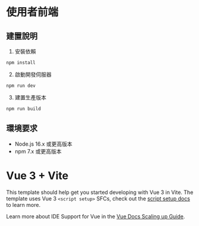 # 使用者前端

## 建置說明

1. 安裝依賴
```
npm install
```

2. 啟動開發伺服器
```
npm run dev
```

3. 建置生產版本
```
npm run build
```

## 環境要求
- Node.js 16.x 或更高版本
- npm 7.x 或更高版本

# Vue 3 + Vite

This template should help get you started developing with Vue 3 in Vite. The template uses Vue 3 `<script setup>` SFCs, check out the [script setup docs](https://v3.vuejs.org/api/sfc-script-setup.html#sfc-script-setup) to learn more.

Learn more about IDE Support for Vue in the [Vue Docs Scaling up Guide](https://vuejs.org/guide/scaling-up/tooling.html#ide-support).
